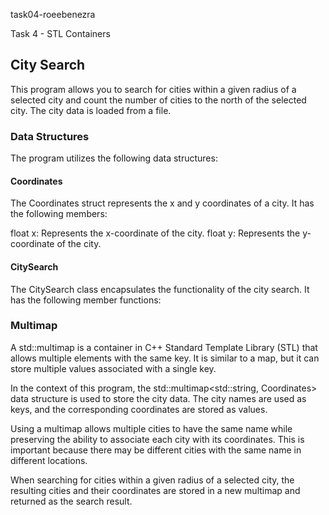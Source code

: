 task04-roeebenezra

Task 4 - STL Containers

## City Search

This program allows you to search for cities within a given radius of a selected city and count the number of cities to
the north of the selected city. The city data is loaded from a file.

### Data Structures

The program utilizes the following data structures:

#### Coordinates

The Coordinates struct represents the x and y coordinates of a city. It has the following members:

float x: Represents the x-coordinate of the city.
float y: Represents the y-coordinate of the city.

#### CitySearch

The CitySearch class encapsulates the functionality of the city search. It has the following member functions:

### Multimap

A std::multimap is a container in C++ Standard Template Library (STL) that allows multiple elements with the same key.
It is similar to a map, but it can store multiple values associated with a single key.

In the context of this program, the std::multimap<std::string, Coordinates> data structure is used to store the city
data. The city names are used as keys, and the corresponding coordinates are stored as values.

Using a multimap allows multiple cities to have the same name while preserving the ability to associate each city with
its coordinates. This is important because there may be different cities with the same name in different locations.

When searching for cities within a given radius of a selected city, the resulting cities and their coordinates are
stored in a new multimap and returned as the search result.

